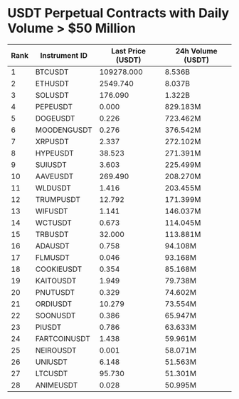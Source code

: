 # USDT Perpetual Contracts with Daily Volume > $50 Million

| Rank | Instrument ID | Last Price (USDT) | 24h Volume (USDT) |
|------|---------------|-------------------|-------------------|
| 1 | BTCUSDT | 109278.000 | 8.536B |
| 2 | ETHUSDT | 2549.740 | 8.037B |
| 3 | SOLUSDT | 176.090 | 1.322B |
| 4 | PEPEUSDT | 0.000 | 829.183M |
| 5 | DOGEUSDT | 0.226 | 723.462M |
| 6 | MOODENGUSDT | 0.276 | 376.542M |
| 7 | XRPUSDT | 2.337 | 272.102M |
| 8 | HYPEUSDT | 38.523 | 271.391M |
| 9 | SUIUSDT | 3.603 | 225.499M |
| 10 | AAVEUSDT | 269.490 | 208.270M |
| 11 | WLDUSDT | 1.416 | 203.455M |
| 12 | TRUMPUSDT | 12.792 | 171.399M |
| 13 | WIFUSDT | 1.141 | 146.037M |
| 14 | WCTUSDT | 0.673 | 114.045M |
| 15 | TRBUSDT | 32.000 | 113.881M |
| 16 | ADAUSDT | 0.758 | 94.108M |
| 17 | FLMUSDT | 0.046 | 93.168M |
| 18 | COOKIEUSDT | 0.354 | 85.168M |
| 19 | KAITOUSDT | 1.949 | 79.738M |
| 20 | PNUTUSDT | 0.329 | 74.602M |
| 21 | ORDIUSDT | 10.279 | 73.554M |
| 22 | SOONUSDT | 0.386 | 65.947M |
| 23 | PIUSDT | 0.786 | 63.633M |
| 24 | FARTCOINUSDT | 1.438 | 59.961M |
| 25 | NEIROUSDT | 0.001 | 58.071M |
| 26 | UNIUSDT | 6.148 | 51.563M |
| 27 | LTCUSDT | 95.730 | 51.301M |
| 28 | ANIMEUSDT | 0.028 | 50.995M |
